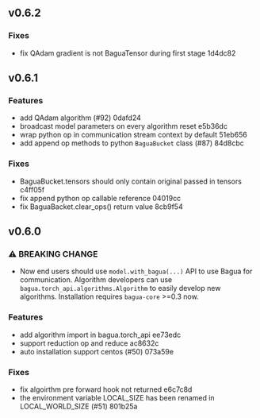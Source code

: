 ## v0.6.2

### Fixes

* fix QAdam gradient is not BaguaTensor during first stage 1d4dc82

## v0.6.1

### Features

* add QAdam algorithm (#92) 0dafd24
* broadcast model parameters on every algorithm reset e5b36dc
* wrap python op in communication stream context by default 51eb656
* add append op methods to python `BaguaBucket` class (#87) 84d8cbc

### Fixes

* BaguaBucket.tensors should only contain original passed in tensors c4ff05f
* fix append python op callable reference 04019cc
* fix BaguaBacket.clear_ops() return value 8cb9f54

## v0.6.0

### ⚠ BREAKING CHANGE

* Now end users should use `model.with_bagua(...)` API to use Bagua for communication. Algorithm developers can use `bagua.torch_api.algorithms.Algorithm` to easily develop new algorithms. Installation requires `bagua-core` >=0.3 now.

### Features

* add algorithm import in bagua.torch_api ee73edc
* support reduction op and reduce ac8632c
* auto installation support centos (#50) 073a59e

### Fixes

* fix algoirthm pre forward hook not returned e6c7c8d
* the environment variable LOCAL_SIZE has been renamed in LOCAL_WORLD_SIZE (#51) 801b25a
